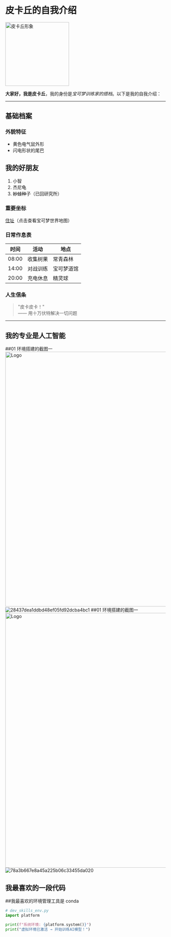 # 皮卡丘的自我介绍

<img src="https://raw.githubusercontent.com/PokeAPI/sprites/master/sprites/pokemon/25.png" width="200" alt="皮卡丘形象">

**大家好，我是皮卡丘**，我的身份是*宝可梦训练家的搭档*。以下是我的自我介绍：

---

## 基础档案

### 外貌特征
- 黄色电气鼠外形
- 闪电形状的尾巴

## 我的好朋友
1. 小智
2. 杰尼龟
3. ~~妙蛙种子~~（已回研究所）

### 重要坐标
[住址](https://www.pokemon.com/us/)（点击查看宝可梦世界地图）

### 日常作息表
| 时间       | 活动         | 地点       |
|------------|--------------|------------|
| 08:00      | 收集树果     | 常青森林   |
| 14:00      | 对战训练     | 宝可梦道馆 |
| 20:00      | 充电休息     | 精灵球     |

### 人生信条
> "皮卡皮卡！"  
> —— 用十万伏特解决一切问题

---

## 我的专业是人工智能
##01 环境搭建的截图一
<img src="https://github.com/user-attachments/assets/dc99f639-20e4-4a5b-ae5f-b6276dbcb2f8" alt="Logo" width="800" />
![28437dea1ddbd48ef05fd92dcba4bc1](https://github.com/user-attachments/assets/dc99f639-20e4-4a5b-ae5f-b6276dbcb2f8)
##01 环境搭建的截图一
<img src="https://github.com/user-attachments/assets/ce60e169-6ca2-4712-bcab-b34e0b562a01" alt="Logo" width="800" />
![78a3b667e8a45a225b06c33455da020](https://github.com/user-attachments/assets/ce60e169-6ca2-4712-bcab-b34e0b562a01)

## 我最喜欢的一段代码
##我最喜欢的环境管理工具是 conda
```python
# dev_skills_env.py
import platform

print(f"系统环境: {platform.system()}")
print("虚拟环境已激活 → 开始训练AI模型！")

